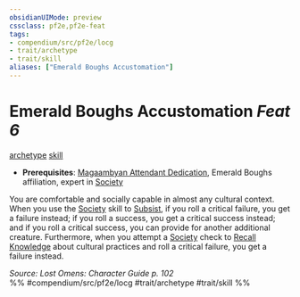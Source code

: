 ```yaml
---
obsidianUIMode: preview
cssclass: pf2e,pf2e-feat
tags:
- compendium/src/pf2e/locg
- trait/archetype
- trait/skill
aliases: ["Emerald Boughs Accustomation"]
---
```

# Emerald Boughs Accustomation  *Feat 6*  
[archetype](rules/traits/archetype.md)  [skill](rules/traits/skill.md)  

- **Prerequisites**: [Magaambyan Attendant Dedication](compendium/feats/magaambyan-attendant-dedication-locg.md), Emerald Boughs affiliation, expert in [Society](compendium/skills.md#Society)

You are comfortable and socially capable in almost any cultural context. When you use the [Society](compendium/skills.md#Society) skill to [Subsist](rules/actions/subsist.md), if you roll a critical failure, you get a failure instead; if you roll a success, you get a critical success instead; and if you roll a critical success, you can provide for another additional creature. Furthermore, when you attempt a [Society](compendium/skills.md#Society) check to [Recall Knowledge](rules/actions/recall-knowledge.md) about cultural practices and roll a critical failure, you get a failure instead.

*Source: Lost Omens: Character Guide p. 102*  
%% #compendium/src/pf2e/locg #trait/archetype #trait/skill %%